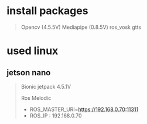 # install packages
> Opencv (4.5.5V)
> Mediapipe (0.8.5V)
> ros_vosk 
> gtts


# used linux
## jetson nano
> Bionic jetpack 4.5.1V
> 
> Ros Melodic
> - ROS_MASTER_URI=https://192.168.0.70:11311
> - ROS_IP : 192.168.0.70
